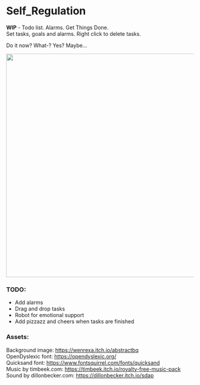 # Self_Regulation

**WIP** - Todo list. Alarms. Get Things Done. <br />
Set tasks, goals and alarms. Right click to delete tasks.<br />

Do it now? What-? Yes? Maybe... <br />

<image src="https://user-images.githubusercontent.com/38061493/133556251-4e85dd22-d965-4a45-aa77-61e5a4f4fbef.png" width="1024" height="600"/>


### TODO:
* Add alarms
* Drag and drop tasks
* Robot for emotional support
* Add pizzazz and cheers when tasks are finished


### Assets:

Background image: https://wenrexa.itch.io/abstractbq <br />
OpenDyslexic font: https://opendyslexic.org/ <br />
Quicksand font: https://www.fontsquirrel.com/fonts/quicksand <br />
Music by timbeek.com: https://timbeek.itch.io/royalty-free-music-pack <br />
Sound by dillonbecker.com: https://dillonbecker.itch.io/sdap <br />
